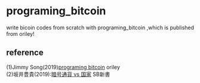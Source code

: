 # programing_bitcoin
write bicoin codes from scratch with programing_bitcoin ,which is published from oriley!



## reference 

(1)Jimmy Song(2019)[programing bitcoin](https://www.amazon.co.jp/Programming-Bitcoin-Learn-Program-Scratch/dp/1492031496)  oriley  
(2)坂井豊貴(2019):[暗号通貨 vs 国家](https://www.amazon.co.jp/%E6%9A%97%E5%8F%B7%E9%80%9A%E8%B2%A8VS-%E5%9B%BD%E5%AE%B6-%E3%83%93%E3%83%83%E3%83%88%E3%82%B3%E3%82%A4%E3%83%B3%E3%81%AF%E7%B5%82%E3%82%8F%E3%82%89%E3%81%AA%E3%81%84-SB%E6%96%B0%E6%9B%B8-%E5%9D%82%E4%BA%95-%E8%B1%8A%E8%B2%B4/dp/479739823X/ref=sr_1_1?__mk_ja_JP=%E3%82%AB%E3%82%BF%E3%82%AB%E3%83%8A&keywords=%E6%9A%97%E5%8F%B7%E9%80%9A%E8%B2%A8&qid=1575887239&sr=8-1) SB新書
